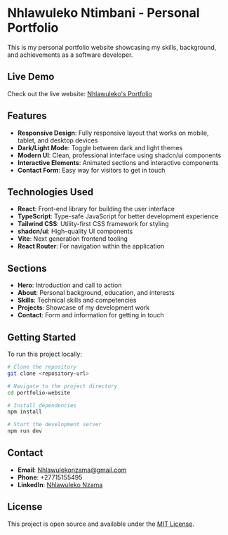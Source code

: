 
# Nhlawuleko Ntimbani - Personal Portfolio

This is my personal portfolio website showcasing my skills, background, and achievements as a software developer.

## Live Demo

Check out the live website: [Nhlawuleko's Portfolio](https://nhlawuleko-portfolio.netlify.app)

## Features

- **Responsive Design**: Fully responsive layout that works on mobile, tablet, and desktop devices
- **Dark/Light Mode**: Toggle between dark and light themes
- **Modern UI**: Clean, professional interface using shadcn/ui components
- **Interactive Elements**: Animated sections and interactive components
- **Contact Form**: Easy way for visitors to get in touch

## Technologies Used

- **React**: Front-end library for building the user interface
- **TypeScript**: Type-safe JavaScript for better development experience
- **Tailwind CSS**: Utility-first CSS framework for styling
- **shadcn/ui**: High-quality UI components
- **Vite**: Next generation frontend tooling
- **React Router**: For navigation within the application

## Sections

- **Hero**: Introduction and call to action
- **About**: Personal background, education, and interests
- **Skills**: Technical skills and competencies
- **Projects**: Showcase of my development work
- **Contact**: Form and information for getting in touch

## Getting Started

To run this project locally:

```bash
# Clone the repository
git clone <repository-url>

# Navigate to the project directory
cd portfolio-website

# Install dependencies
npm install

# Start the development server
npm run dev
```

## Contact

- **Email**: Nhlawulekonzama@gmail.com
- **Phone**: +27715155495
- **LinkedIn**: [Nhlawuleko Nzama](http://linkedin.com/in/nhlawuleko-nzama-438b9b218)

## License

This project is open source and available under the [MIT License](LICENSE).

